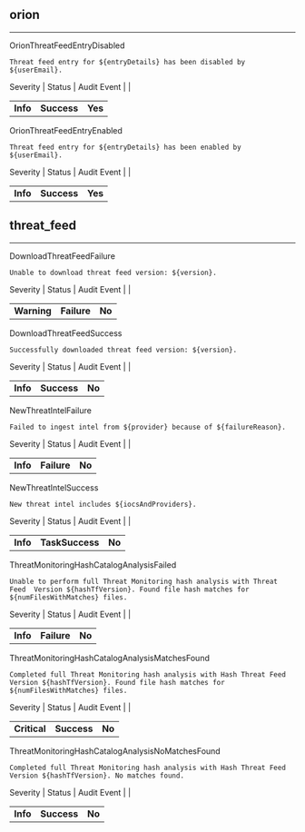## orion

______________________________________________________________________

OrionThreatFeedEntryDisabled

```text
Threat feed entry for ${entryDetails} has been disabled by ${userEmail}.
```

Severity | Status | Audit Event | |

|          |             |         |
| -------- | ----------- | ------- |
| **Info** | **Success** | **Yes** |

OrionThreatFeedEntryEnabled

```text
Threat feed entry for ${entryDetails} has been enabled by ${userEmail}.
```

Severity | Status | Audit Event | |

|          |             |         |
| -------- | ----------- | ------- |
| **Info** | **Success** | **Yes** |

## threat_feed

______________________________________________________________________

DownloadThreatFeedFailure

```text
Unable to download threat feed version: ${version}.
```

Severity | Status | Audit Event | |

|             |             |        |
| ----------- | ----------- | ------ |
| **Warning** | **Failure** | **No** |

DownloadThreatFeedSuccess

```text
Successfully downloaded threat feed version: ${version}.
```

Severity | Status | Audit Event | |

|          |             |        |
| -------- | ----------- | ------ |
| **Info** | **Success** | **No** |

NewThreatIntelFailure

```text
Failed to ingest intel from ${provider} because of ${failureReason}.
```

Severity | Status | Audit Event | |

|          |             |        |
| -------- | ----------- | ------ |
| **Info** | **Failure** | **No** |

NewThreatIntelSuccess

```text
New threat intel includes ${iocsAndProviders}.
```

Severity | Status | Audit Event | |

|          |                 |        |
| -------- | --------------- | ------ |
| **Info** | **TaskSuccess** | **No** |

ThreatMonitoringHashCatalogAnalysisFailed

```text
Unable to perform full Threat Monitoring hash analysis with Threat Feed  Version ${hashTfVersion}. Found file hash matches for ${numFilesWithMatches} files.
```

Severity | Status | Audit Event | |

|          |             |        |
| -------- | ----------- | ------ |
| **Info** | **Failure** | **No** |

ThreatMonitoringHashCatalogAnalysisMatchesFound

```text
Completed full Threat Monitoring hash analysis with Hash Threat Feed  Version ${hashTfVersion}. Found file hash matches for ${numFilesWithMatches} files.
```

Severity | Status | Audit Event | |

|              |             |        |
| ------------ | ----------- | ------ |
| **Critical** | **Success** | **No** |

ThreatMonitoringHashCatalogAnalysisNoMatchesFound

```text
Completed full Threat Monitoring hash analysis with Hash Threat Feed  Version ${hashTfVersion}. No matches found.
```

Severity | Status | Audit Event | |

|          |             |        |
| -------- | ----------- | ------ |
| **Info** | **Success** | **No** |
